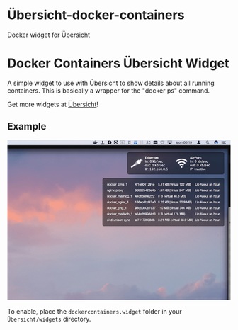 # Übersicht-docker-containers
Docker widget for Übersicht


# Docker Containers Übersicht Widget

A simple widget to use with Übersicht to show details about all running containers. This is basically a wrapper for the "docker ps" command.

Get more widgets at [Übersicht][1]!

## Example

![Example!](screenshot.png)

To enable, place the `dockercontainers.widget` folder in your `Übersicht/widgets` directory.


[1]: http://tracesof.net/uebersicht-widgets/
